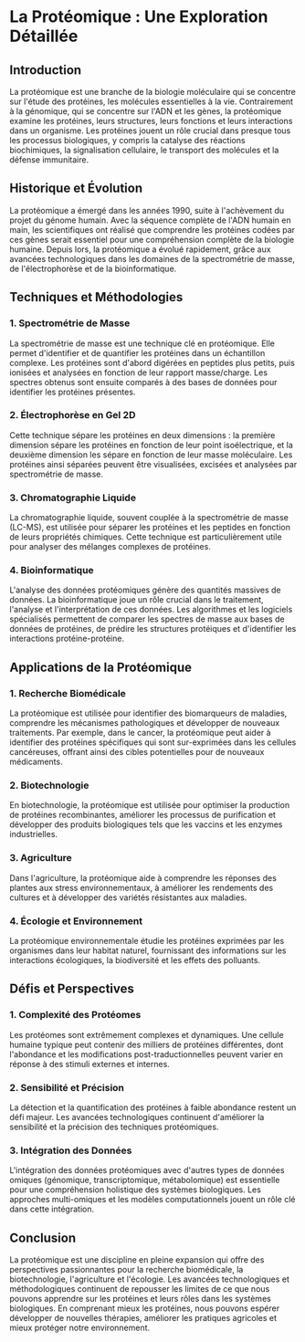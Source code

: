 # La Protéomique : Une Exploration Détaillée

## Introduction

La protéomique est une branche de la biologie moléculaire qui se concentre sur l'étude des protéines, les molécules essentielles à la vie. Contrairement à la génomique, qui se concentre sur l'ADN et les gènes, la protéomique examine les protéines, leurs structures, leurs fonctions et leurs interactions dans un organisme. Les protéines jouent un rôle crucial dans presque tous les processus biologiques, y compris la catalyse des réactions biochimiques, la signalisation cellulaire, le transport des molécules et la défense immunitaire.

## Historique et Évolution

La protéomique a émergé dans les années 1990, suite à l'achèvement du projet du génome humain. Avec la séquence complète de l'ADN humain en main, les scientifiques ont réalisé que comprendre les protéines codées par ces gènes serait essentiel pour une compréhension complète de la biologie humaine. Depuis lors, la protéomique a évolué rapidement, grâce aux avancées technologiques dans les domaines de la spectrométrie de masse, de l'électrophorèse et de la bioinformatique.

## Techniques et Méthodologies

### 1. **Spectrométrie de Masse**

La spectrométrie de masse est une technique clé en protéomique. Elle permet d'identifier et de quantifier les protéines dans un échantillon complexe. Les protéines sont d'abord digérées en peptides plus petits, puis ionisées et analysées en fonction de leur rapport masse/charge. Les spectres obtenus sont ensuite comparés à des bases de données pour identifier les protéines présentes.

### 2. **Électrophorèse en Gel 2D**

Cette technique sépare les protéines en deux dimensions : la première dimension sépare les protéines en fonction de leur point isoélectrique, et la deuxième dimension les sépare en fonction de leur masse moléculaire. Les protéines ainsi séparées peuvent être visualisées, excisées et analysées par spectrométrie de masse.

### 3. **Chromatographie Liquide**

La chromatographie liquide, souvent couplée à la spectrométrie de masse (LC-MS), est utilisée pour séparer les protéines et les peptides en fonction de leurs propriétés chimiques. Cette technique est particulièrement utile pour analyser des mélanges complexes de protéines.

### 4. **Bioinformatique**

L'analyse des données protéomiques génère des quantités massives de données. La bioinformatique joue un rôle crucial dans le traitement, l'analyse et l'interprétation de ces données. Les algorithmes et les logiciels spécialisés permettent de comparer les spectres de masse aux bases de données de protéines, de prédire les structures protéiques et d'identifier les interactions protéine-protéine.

## Applications de la Protéomique

### 1. **Recherche Biomédicale**

La protéomique est utilisée pour identifier des biomarqueurs de maladies, comprendre les mécanismes pathologiques et développer de nouveaux traitements. Par exemple, dans le cancer, la protéomique peut aider à identifier des protéines spécifiques qui sont sur-exprimées dans les cellules cancéreuses, offrant ainsi des cibles potentielles pour de nouveaux médicaments.

### 2. **Biotechnologie**

En biotechnologie, la protéomique est utilisée pour optimiser la production de protéines recombinantes, améliorer les processus de purification et développer des produits biologiques tels que les vaccins et les enzymes industrielles.

### 3. **Agriculture**

Dans l'agriculture, la protéomique aide à comprendre les réponses des plantes aux stress environnementaux, à améliorer les rendements des cultures et à développer des variétés résistantes aux maladies.

### 4. **Écologie et Environnement**

La protéomique environnementale étudie les protéines exprimées par les organismes dans leur habitat naturel, fournissant des informations sur les interactions écologiques, la biodiversité et les effets des polluants.

## Défis et Perspectives

### 1. **Complexité des Protéomes**

Les protéomes sont extrêmement complexes et dynamiques. Une cellule humaine typique peut contenir des milliers de protéines différentes, dont l'abondance et les modifications post-traductionnelles peuvent varier en réponse à des stimuli externes et internes.

### 2. **Sensibilité et Précision**

La détection et la quantification des protéines à faible abondance restent un défi majeur. Les avancées technologiques continuent d'améliorer la sensibilité et la précision des techniques protéomiques.

### 3. **Intégration des Données**

L'intégration des données protéomiques avec d'autres types de données omiques (génomique, transcriptomique, métabolomique) est essentielle pour une compréhension holistique des systèmes biologiques. Les approches multi-omiques et les modèles computationnels jouent un rôle clé dans cette intégration.

## Conclusion

La protéomique est une discipline en pleine expansion qui offre des perspectives passionnantes pour la recherche biomédicale, la biotechnologie, l'agriculture et l'écologie. Les avancées technologiques et méthodologiques continuent de repousser les limites de ce que nous pouvons apprendre sur les protéines et leurs rôles dans les systèmes biologiques. En comprenant mieux les protéines, nous pouvons espérer développer de nouvelles thérapies, améliorer les pratiques agricoles et mieux protéger notre environnement.